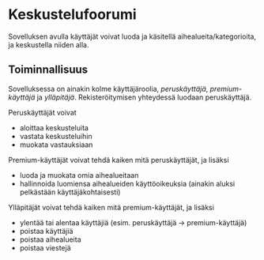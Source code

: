 # Keskustelufoorumi
Sovelluksen avulla käyttäjät voivat luoda ja käsitellä aihealueita/kategorioita, ja keskustella niiden alla. 

## Toiminnallisuus
Sovelluksessa on ainakin kolme käyttäjäroolia, _peruskäyttäjä_, _premium-käyttäjä_ ja _ylläpitäjä_. Rekisteröitymisen yhteydessä luodaan peruskäyttäjä.

Peruskäyttäjät voivat
- aloittaa keskusteluita
- vastata keskusteluihin
- muokata vastauksiaan

Premium-käyttäjät voivat tehdä kaiken mitä peruskäyttäjät, ja lisäksi
- luoda ja muokata omia aihealueitaan
- hallinnoida luomiensa aihealueiden käyttöoikeuksia (ainakin aluksi pelkästään käyttäjäkohtaisesti)

Ylläpitäjät voivat tehdä kaiken mitä premium-käyttäjät, ja lisäksi
- ylentää tai alentaa käyttäjiä (esim. peruskäyttäjä -> premium-käyttäjä)
- poistaa käyttäjiä
- poistaa aihealueita
- poistaa viestejä
